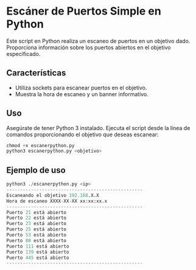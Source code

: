 # Escáner de Puertos Simple en Python

Este script en Python realiza un escaneo de puertos en un objetivo dado. Proporciona información sobre los puertos abiertos en el objetivo especificado.

## Características

- Utiliza sockets para escanear puertos en el objetivo.
- Muestra la hora de escaneo y un banner informativo.

## Uso

Asegúrate de tener Python 3 instalado. Ejecuta el script desde la línea de comandos proporcionando el objetivo que deseas escanear:

```python
chmod +x escanerpython.py
python3 escanerpython.py <objetivo>

```

## Ejemplo de uso

```python
python3 ./escanerpython.py <ip>
--------------------------------------------------
Escaneando el objetivo 192.168.X.X
Hora de escaneo XXXX-XX-XX xx:xx:xx.x
--------------------------------------------------
Puerto 21 está abierto
Puerto 22 está abierto
Puerto 23 está abierto
Puerto 25 está abierto
Puerto 53 está abierto
Puerto 80 está abierto
Puerto 111 está abierto
Puerto 139 está abierto
Puerto 445 está abierto
--------------------------------------------------
```
